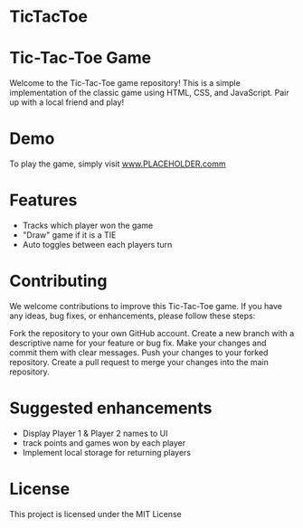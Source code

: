 # TicTacToe

# Tic-Tac-Toe Game
Welcome to the Tic-Tac-Toe game repository! This is a simple implementation of the classic game using HTML, CSS, and JavaScript. Pair up with a local friend and play!

# Demo
To play the game, simply visit www.PLACEHOLDER.comm

# Features
- Tracks which player won the game
- "Draw" game if it is a TIE
- Auto toggles between each players turn

# Contributing
We welcome contributions to improve this Tic-Tac-Toe game. If you have any ideas, bug fixes, or enhancements, please follow these steps:

Fork the repository to your own GitHub account.
Create a new branch with a descriptive name for your feature or bug fix.
Make your changes and commit them with clear messages.
Push your changes to your forked repository.
Create a pull request to merge your changes into the main repository.

# Suggested enhancements
- Display Player 1 & Player 2 names to UI
- track points and games won by each player
- Implement local storage for returning players

# License
This project is licensed under the MIT License

